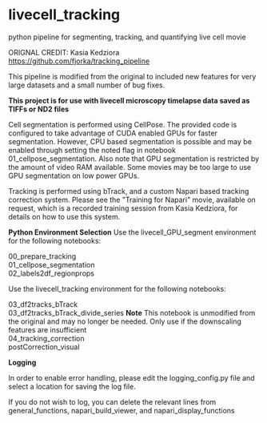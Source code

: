# livecell_tracking
python pipeline for segmenting, tracking, and quantifying live cell movie

ORIGNAL CREDIT: Kasia Kedziora
https://github.com/fjorka/tracking_pipeline

This pipeline is modified from the original to included new features for very large datasets and a small number of bug fixes.

**This project is for use with livecell microscopy timelapse data saved as TIFFs or ND2 files**

Cell segmentation is performed using CellPose. The provided code is configured to take advantage of CUDA enabled GPUs for faster segmentation. However, CPU based segmentation is possible and may be enabled through
setting the noted flag in notebook 01_cellpose_segmentation. Also note that GPU segmentation is restricted by the amount of video RAM available. Some movies may be too large to use GPU segmentation on low power GPUs.

Tracking is performed using bTrack, and a custom Napari based tracking correction system. Please see the "Training for Napari" movie, available on request, which is a recorded training session from Kasia Kedziora,
for details on how to use this system.

**Python Environment Selection**
Use the livecell_GPU_segment environment for the following notebooks: <div style="page-break-after: always;"></div>
00_prepare_tracking <div style="page-break-after: always;"></div>
01_cellpose_segmentation <div style="page-break-after: always;"></div>
02_labels2df_regionprops <div style="page-break-after: always;"></div>

Use the livecell_tracking environment for the following notebooks: <div style="page-break-after: always;"></div>
03_df2tracks_bTrack <div style="page-break-after: always;"></div>
03_df2tracks_bTrack_divide_series **Note** This notebook is unmodified from the original and may no longer be needed. Only use if the downscaling features are insufficient <div style="page-break-after: always;"></div>
04_tracking_correction <div style="page-break-after: always;"></div>
postCorrection_visual<div style="page-break-after: always;"></div>

**Logging**

In order to enable error handling, please edit the logging_config.py file and select a location for saving the log file. <div style="page-break-after: always;"></div>
If you do not wish to log, you can delete the relevant lines from general_functions, napari_build_viewer, and napari_display_functions
